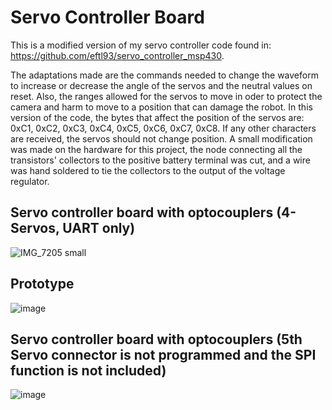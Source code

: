 # Servo Controller Board
This is a modified version of my servo controller code found in: https://github.com/eftl93/servo_controller_msp430.

The adaptations made are the commands needed to change the waveform to increase or decrease the angle of the servos and the neutral values on reset. Also, the ranges allowed for the servos to move in oder to protect the camera and harm to move to a position that can damage the robot. In this version of the code, the bytes that affect the position of the servos are: 0xC1, 0xC2, 0xC3, 0xC4, 0xC5, 0xC6, 0xC7, 0xC8. If any other characters are received, the servos should not change position. A small modification was made on the hardware for this project, the node connecting all the transistors' collectors to the positive battery terminal was cut, and a wire was hand soldered to tie the collectors to the output of the voltage regulator. 

## Servo controller board with optocouplers (4-Servos, UART only)
![IMG_7205 small](https://user-images.githubusercontent.com/86902176/210846045-ffa0ca04-06fa-4905-8359-624b0056e45d.jpg)

## Prototype
![image](https://user-images.githubusercontent.com/86902176/174622239-b1181c09-46c7-4f20-95b8-11c4fdaaf4e2.png)

## Servo controller board with optocouplers (5th Servo connector is not programmed and the SPI function is not included)
![image](https://user-images.githubusercontent.com/86902176/174934166-783462df-71e4-4b8a-afad-639ecdafa3f0.png)




